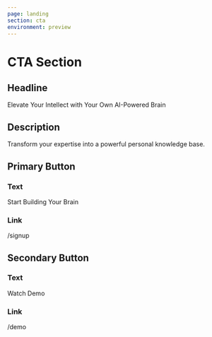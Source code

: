 ```yaml
---
page: landing
section: cta
environment: preview
---
```


# CTA Section

## Headline

Elevate Your Intellect with Your Own AI-Powered Brain

## Description

Transform your expertise into a powerful personal knowledge base.

## Primary Button

### Text

Start Building Your Brain

### Link

/signup

## Secondary Button

### Text

Watch Demo

### Link

/demo
